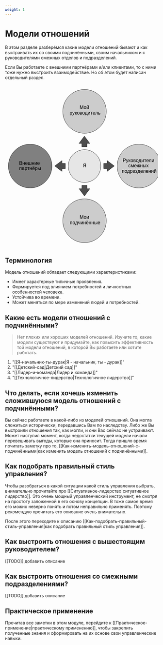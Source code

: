 ```yaml
---
weight: 1
---
```

# Модели отношений
В этом разделе разберёмся какие модели отношений бывают и как выстраивать их со своими подчинёнными, своим начальником и с руководителями смежных отделов и подразделений.

Если Вы работаете с внешними партнёрами и/или клиентами, то с ними тоже нужно выстроить взаимодействие. Но об этом будет написан отдельный раздел.

<pre>
 <svg xmlns="http://www.w3.org/2000/svg" viewBox="0 0 562 562" style="max-width: 562px; width: 100%; height: auto; display: block; padding: 0 10px;">
  
  <!-- Верхний круг -->
  <ellipse cx="281" cy="81" rx="80" ry="80" fill="#ccc" stroke="#000"/>
  <text x="283" y="73" font-family="Helvetica" font-size="18" text-anchor="middle">
    <tspan x="283" dy="0">Мой</tspan>
    <tspan x="283" dy="20">руководитель</tspan>
  </text>

  <!-- Нижний круг -->
  <ellipse cx="281" cy="481" rx="80" ry="80" fill="#ccc" stroke="#000"/>
  <text x="283" y="474" font-family="Helvetica" font-size="18" text-anchor="middle">
    <tspan x="283" dy="0">Мои</tspan>
    <tspan x="283" dy="20">подчинённые</tspan>
  </text>

  <!-- Правый круг -->
  <ellipse cx="481" cy="281" rx="80" ry="80" fill="#ccc" stroke="#000"/>
  <text x="482" y="266" font-family="Helvetica" font-size="18" text-anchor="middle">
    <tspan x="482" dy="0">Руководители</tspan>
    <tspan x="482" dy="20">смежных</tspan>
    <tspan x="482" dy="20">подразделений</tspan>
  </text>

  <!-- Левый круг -->
  <ellipse cx="81" cy="281" rx="80" ry="80" fill="#808080" stroke="#000"/>
  <text x="81" y="276" font-family="Helvetica" font-size="18" text-anchor="middle">
    <tspan x="81" dy="0">Внешние</tspan>
    <tspan x="81" dy="20">партнёры</tspan>
  </text>

  <!-- Центральный круг -->
  <ellipse cx="281" cy="281" rx="60" ry="60" fill="#e6e6e6" stroke="#000"/>
  <text x="281" y="285" font-family="Helvetica" font-size="18" text-anchor="middle">Я</text>

  <!-- Стрелки -->
 <path d="M351.5 290.21V271.21H363.76V260.71L390.5 280.71 363.76 300.71V290.21Z" fill="#4d4d4d" stroke="#000"/>
<path d="M210.5 271.21V290.21H198.24V300.71L171.5 280.71 198.24 260.71V271.21Z" fill="#4d4d4d" stroke="#000"/>
<path d="M290 210.5H271V198.24H260.5L280.5 171.5 300.5 198.24H290V210.5Z" fill="#4d4d4d" stroke="#000"/>
<path d="M271.21 351.5H290.21V363.76H300.71L280.71 390.5 260.71 363.76H271.21V351.5Z" fill="#4d4d4d" stroke="#000"/>
 </svg>
</pre>

## Терминология
Модель отношений обладает следующими характеристиками:

- Имеет характерные типичные проявления.
- Формируется под влиянием потребностей и личностных особенностей человека.
- Устойчива во времени.
- Может меняться по мере изменений людей и потребностей.

## Какие есть модели отношений с подчинёнными?

> Нет плохих или хороших моделей отношений. Изучите то, какие модели существуют и придумайте, как повысить эффективность той модели отношений, в которой Вы работаете или хотите работать.

1. "[[Я-начальник-ты-дурак|Я - начальник, ты - дурак]]"
2. "[[Детский-сад|Детский сад]]"
3. "[[Лидер-и-команда|Лидер и команда]]"
4. "[[Технологичное-лидерство|Технологичное лидерство]]"

## Что делать, если хочешь изменить сложившуюся модель отношений с подчинёнными?
Вы сейчас работаете в какой-либо из моделей отношений. Она могла сложиться исторически, передавшись Вам по наследству. Либо же Вы выстроили отношения так, как могли, и они Вас сейчас не устраивают. Может наступил момент, когда недостатки текущей модели начали перевешивать выгоды, которые она приносит. Тогда пришло время почитать заметку про то, [[Как-изменить-модель-отношений-с-подчинёнными|как изменить модель отношений с подчинёнными]].

## Как подобрать правильный стиль управления?
Чтобы разобраться в какой ситуации какой стиль управления выбрать, внимательно прочитайте про [[Ситуативное-лидерство|ситуативное лидерство]]. Это очень мощный управленческий инструмент, не смотря на простоту заложенной в его основу концепции. В тоже самое время его можно неверно понять и потом неправильно применять. Поэтому рекомендую прочитать его описание очень внимательно.

После этого переходите к описанию [[Как-подобрать-правильный-стиль-управления|как подобрать правильный стиль управления]].

## Как выстроить отношения с вышестоящим руководителем?
[[TODO]] добавить описание

## Как выстроить отношения со смежными подразделениями?
[[TODO]] добавить описание

## Практическое применение
Прочитав все заметки в этом модуле, перейдите к [[Практическое-применение|практическому применению]], чтобы закрепить полученные знания и сформировать на их основе свои управленческие навыки.